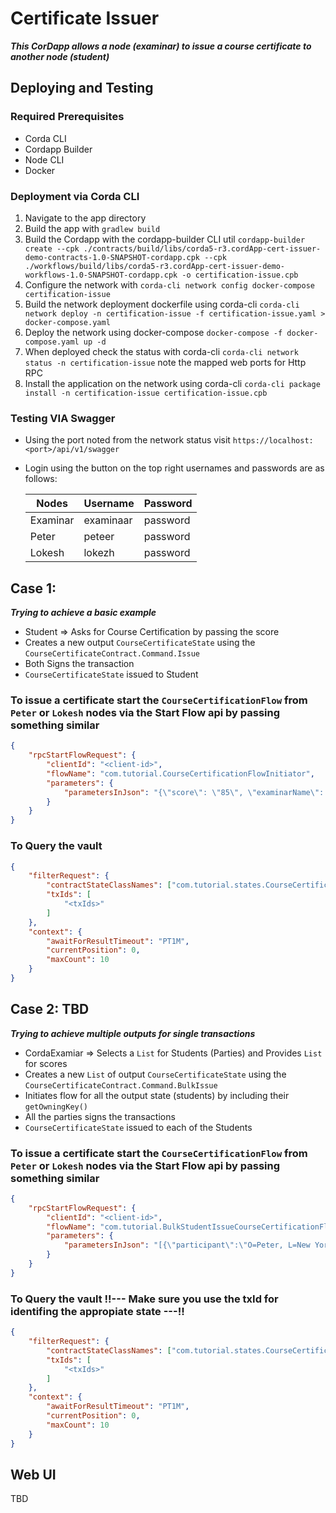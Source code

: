 # Certificate Issuer

**_This CorDapp allows a node (examinar) to issue a course certificate to another node (student)_**

## Deploying and Testing

### Required Prerequisites

- Corda CLI
- Cordapp Builder
- Node CLI
- Docker

### Deployment via Corda CLI

1. Navigate to the app directory
2. Build the app with `gradlew build`
3. Build the Cordapp with the cordapp-builder CLI util `cordapp-builder create --cpk ./contracts/build/libs/corda5-r3.cordApp-cert-issuer-demo-contracts-1.0-SNAPSHOT-cordapp.cpk --cpk ./workflows/build/libs/corda5-r3.cordApp-cert-issuer-demo-workflows-1.0-SNAPSHOT-cordapp.cpk -o certification-issue.cpb`
4. Configure the network with `corda-cli network config docker-compose certification-issue`
5. Build the network deployment dockerfile using corda-cli `corda-cli network deploy -n certification-issue -f certification-issue.yaml > docker-compose.yaml`
6. Deploy the network using docker-compose `docker-compose -f docker-compose.yaml up -d`
7. When deployed check the status with corda-cli `corda-cli network status -n certification-issue` note the mapped web ports for Http RPC
8. Install the application on the network using corda-cli `corda-cli package install -n certification-issue certification-issue.cpb`

### Testing VIA Swagger

- Using the port noted from the network status visit `https://localhost:<port>/api/v1/swagger`
- Login using the button on the top right usernames and passwords are as follows:

  | Nodes    | Username  | Password |
  | -------- | --------- | -------- |
  | Examinar | examinaar | password |
  | Peter    | peteer    | password |
  | Lokesh   | lokezh    | password |

## Case 1:

**_Trying to achieve a basic example_**

- Student => Asks for Course Certification by passing the score
- Creates a new output `CourseCertificateState` using the `CourseCertificateContract.Command.Issue`
- Both Signs the transaction
- `CourseCertificateState` issued to Student

### To issue a certificate start the `CourseCertificationFlow` from `Peter` or `Lokesh` nodes via the Start Flow api by passing something similar

```json
{
	"rpcStartFlowRequest": {
		"clientId": "<client-id>",
		"flowName": "com.tutorial.CourseCertificationFlowInitiator",
		"parameters": {
			"parametersInJson": "{\"score\": \"85\", \"examinarName\": \"O=CordaExaminar, L=Tamilnadu, C=IN \"}"
		}
	}
}
```

### To Query the vault

```json
{
	"filterRequest": {
		"contractStateClassNames": ["com.tutorial.states.CourseCertificationState"],
		"txIds": [
			"<txIds>"
		]
	},
	"context": {
		"awaitForResultTimeout": "PT1M",
		"currentPosition": 0,
		"maxCount": 10
	}
}
```

## Case 2: TBD

**_Trying to achieve multiple outputs for single transactions_**

- CordaExamiar => Selects a `List` for Students (Parties) and Provides `List` for scores
- Creates a new `List` of output `CourseCertificateState` using the `CourseCertificateContract.Command.BulkIssue`
- Initiates flow for all the output state (students) by including their `getOwningKey()`
- All the parties signs the transactions
- `CourseCertificateState` issued to each of the Students


### To issue a certificate start the `CourseCertificationFlow` from `Peter` or `Lokesh` nodes via the Start Flow api by passing something similar

```json
{
	"rpcStartFlowRequest": {
		"clientId": "<client-id>",
		"flowName": "com.tutorial.BulkStudentIssueCourseCertificationFlowInitator",
		"parameters": {
			"parametersInJson": "[{\"participant\":\"O=Peter, L=New York, C=US\",\"score\":85},{\"participant\":\"O=Lokesh, L=Delhi, C=IN\",\"score\":95}]"
		}
	}
}
```

### To Query the vault !!--- Make sure you use the txId for identifing the appropiate state ---!!

```json
{
	"filterRequest": {
		"contractStateClassNames": ["com.tutorial.states.CourseCertificationState"],
		"txIds": [
			"<txIds>"
		]
	},
	"context": {
		"awaitForResultTimeout": "PT1M",
		"currentPosition": 0,
		"maxCount": 10
	}
}
```

## Web UI

TBD
